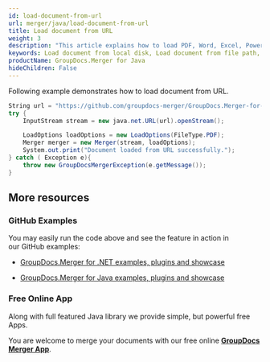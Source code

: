 ```yaml
---
id: load-document-from-url
url: merger/java/load-document-from-url
title: Load document from URL
weight: 3
description: "This article explains how to load PDF, Word, Excel, PowerPoint documents from local disk when using GroupDocs.Merger for Java."
keywords: Load document from local disk, Load document from file path, Load document with GroupDocs.Merger
productName: GroupDocs.Merger for Java
hideChildren: False
---
```

Following example demonstrates how to load document from URL.

```csharp
String url = "https://github.com/groupdocs-merger/GroupDocs.Merger-for-Java/blob/master/Examples/Resources/SampleFiles/Pdf/sample.pdf?raw=true";
try {
    InputStream stream = new java.net.URL(url).openStream();

    LoadOptions loadOptions = new LoadOptions(FileType.PDF);
    Merger merger = new Merger(stream, loadOptions);
    System.out.print("Document loaded from URL successfully.");
} catch ( Exception e){
    throw new GroupDocsMergerException(e.getMessage());
}
```

## More resources

### GitHub Examples 

You may easily run the code above and see the feature in action in our GitHub examples:

*   [GroupDocs.Merger for .NET examples, plugins and showcase](https://github.com/groupdocs-merger/GroupDocs.Merger-for-.NET)
    
*   [GroupDocs.Merger for Java examples, plugins and showcase](https://github.com/groupdocs-merger/GroupDocs.Merger-for-Java)
    

### Free Online App 

Along with full featured Java library we provide simple, but powerful free Apps.

You are welcome to merge your documents with our free online **[GroupDocs Merger App](https://products.groupdocs.app/merger)**.
